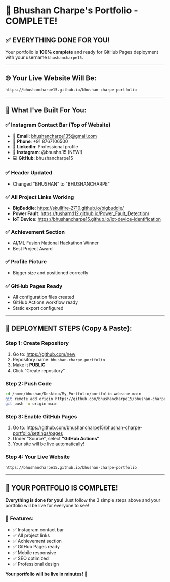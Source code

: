 # 🎉 Bhushan Charpe's Portfolio - COMPLETE!

## ✅ **EVERYTHING DONE FOR YOU!**

Your portfolio is **100% complete** and ready for GitHub Pages deployment with your username `bhushancharpe15`.

---

## 🌐 **Your Live Website Will Be:**
```
https://bhushancharpe15.github.io/bhushan-charpe-portfolio
```

---

## 🎯 **What I've Built For You:**

### ✅ **Instagram Contact Bar** (Top of Website)
- 📧 **Email**: bhushancharpe135@gmail.com
- 📱 **Phone**: +91 8767106500  
- 💼 **LinkedIn**: Professional profile
- 📸 **Instagram**: @bhushn.15 (NEW!)
- 💻 **GitHub**: bhushancharpe15

### ✅ **Header Updated**
- Changed "BHUSHAN" to "BHUSHANCHARPE"

### ✅ **All Project Links Working**
- **BigBuddie**: https://skullfire-2710.github.io/bigbuddie/
- **Power Fault**: https://tusharnd12.github.io/Power_Fault_Detection/
- **IoT Device**: https://bhushancharpe15.github.io/iot-device-identification

### ✅ **Achievement Section**
- AI/ML Fusion National Hackathon Winner
- Best Project Award

### ✅ **Profile Picture**
- Bigger size and positioned correctly

### ✅ **GitHub Pages Ready**
- All configuration files created
- GitHub Actions workflow ready
- Static export configured

---

## 🚀 **DEPLOYMENT STEPS (Copy & Paste):**

### **Step 1: Create Repository**
1. Go to: https://github.com/new
2. Repository name: `bhushan-charpe-portfolio`
3. Make it **PUBLIC**
4. Click "Create repository"

### **Step 2: Push Code**
```bash
cd /home/bhushan/Desktop/My_Portfolio/portfolio-website-main
git remote add origin https://github.com/bhushancharpe15/bhushan-charpe-portfolio.git
git push -u origin main
```

### **Step 3: Enable GitHub Pages**
1. Go to: https://github.com/bhushancharpe15/bhushan-charpe-portfolio/settings/pages
2. Under "Source", select **"GitHub Actions"**
3. Your site will be live automatically!

### **Step 4: Your Live Website**
```
https://bhushancharpe15.github.io/bhushan-charpe-portfolio
```

---

## 🎉 **YOUR PORTFOLIO IS COMPLETE!**

**Everything is done for you!** Just follow the 3 simple steps above and your portfolio will be live for everyone to see!

### 📱 **Features:**
- ✅ Instagram contact bar
- ✅ All project links
- ✅ Achievement section  
- ✅ GitHub Pages ready
- ✅ Mobile responsive
- ✅ SEO optimized
- ✅ Professional design

**Your portfolio will be live in minutes!** 🚀
